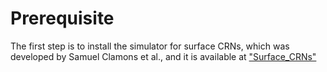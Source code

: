 Prerequisite
============================================================
The first step is to install the simulator for surface CRNs, 
which was developed by Samuel Clamons et al., 
and it is available at ["Surface_CRNs"](https://github.com/sclamons/surface_crns)

